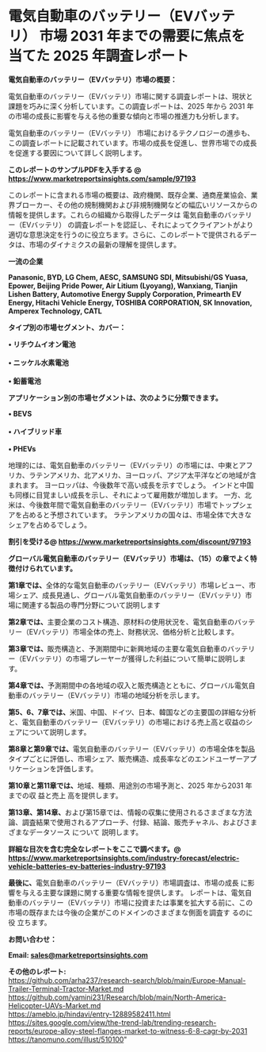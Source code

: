 # 電気自動車のバッテリー（EVバッテリ） 市場 2031 年までの需要に焦点を当てた 2025 年調査レポート

<strong><b>電気自動車のバッテリー（EVバッテリ）市場の概要：</b></strong>

電気自動車のバッテリー（EVバッテリ）市場に関する調査レポートは、現状と課題を巧みに深く分析しています。この調査レポートは、2025 年から 2031 年の市場の成長に影響を与える他の重要な傾向と市場の推進力も分析します。

電気自動車のバッテリー（EVバッテリ） 市場におけるテクノロジーの進歩も、この調査レポートに記載されています。市場の成長を促進し、世界市場での成長を促進する要因について詳しく説明します。

<strong>このレポートのサンプルPDFを入手する @ <a href=https://www.marketreportsinsights.com/sample/97193>https://www.marketreportsinsights.com/sample/97193</a></strong>

このレポートに含まれる市場の概要は、政府機関、既存企業、通商産業協会、業界ブローカー、その他の規制機関および非規制機関などの幅広いリソースからの情報を提供します。これらの組織から取得したデータは 電気自動車のバッテリー（EVバッテリ） の調査レポートを認証し、それによってクライアントがより適切な意思決定を行うのに役立ちます。さらに、このレポートで提供されるデータは、市場のダイナミクスの最新の理解を提供します。

<strong>一流の企業</strong>

<strong><b>Panasonic, BYD, LG Chem, AESC, SAMSUNG SDI, Mitsubishi/GS Yuasa, Epower, Beijing Pride Power, Air Litium (Lyoyang), Wanxiang, Tianjin Lishen Battery, Automotive Energy Supply Corporation, Primearth EV Energy, Hitachi Vehicle Energy, TOSHIBA CORPORATION, SK Innovation, Amperex Technology, CATL</b></strong>

<strong><b>タイプ別の市場セグメント、カバー：</b></strong>

<strong>• リチウムイオン電池<br><br>• ニッケル水素電池<br><br>• 鉛蓄電池</strong>

<strong><b>アプリケーション別の市場セグメントは、次のように分類できます。</b></strong>

<strong>• BEVS<br><br>• ハイブリッド車<br><br>• PHEVs</strong>

 地理的には、電気自動車のバッテリー（EVバッテリ）の市場には、中東とアフリカ、ラテンアメリカ、北アメリカ、ヨーロッパ、アジア太平洋などの地域が含まれます。 ヨーロッパは、今後数年で高い成長を示すでしょう。 インドと中国も同様に目覚ましい成長を示し、それによって雇用数が増加します。 一方、北米は、今後数年間で電気自動車のバッテリー（EVバッテリ）市場でトップシェアを占めると予想されています。 ラテンアメリカの国々は、市場全体で大きなシェアを占めるでしょう。

<strong>割引を受ける@ <a href=https://www.marketreportsinsights.com/discount/97193>https://www.marketreportsinsights.com/discount/97193</a></strong>

<strong><b>グローバル電気自動車のバッテリー（EVバッテリ）市場は、（15）の章でよく特徴付けられています。</b></strong>

<strong><b>第</b></strong><strong><b>1章では、</b></strong>全体的な電気自動車のバッテリー（EVバッテリ）市場レビュー、市場シェア、成長見通し、グローバル電気自動車のバッテリー（EVバッテリ）市場に関連する製品の専門分野について説明します

<strong><b>第2章では、</b></strong>主要企業のコスト構造、原材料の使用状況を、電気自動車のバッテリー（EVバッテリ）市場全体の売上、財務状況、価格分析と比較します。

<strong><b>第3章では、</b></strong>販売構造と、予測期間中に新興地域の主要な電気自動車のバッテリー（EVバッテリ）の市場プレーヤーが獲得した利益について簡単に説明します。

<strong><b>第4章では、</b></strong>予測期間中の各地域の収入と販売構造とともに、グローバル電気自動車のバッテリー（EVバッテリ）市場の地域分析を示します。

<strong><b>第5、6、7章では、</b></strong>米国、中国、ドイツ、日本、韓国などの主要国の詳細な分析と、電気自動車のバッテリー（EVバッテリ）の市場における売上高と収益のシェアについて説明します。

<strong><b>第8章と第9章では、</b></strong>電気自動車のバッテリー（EVバッテリ）の市場全体を製品タイプごとに評価し、市場シェア、販売構造、成長率などのエンドユーザーアプリケーションを評価します。

<strong><b>第10章と第11章では、</b></strong>地域、種類、用途別の市場予測と、2025 年から2031 年までの収 益と売上 高を提供します。

<strong><b>第13章、第14章、</b></strong>および第15章では、情報の収集に使用されるさまざまな方法論、調査結果で使用されるアプローチ、付録、結論、販売チャネル、およびさまざまなデータソース について 説明します。

<strong>詳細な目次を含む完全なレポートをここで調べます。@ <a href=https://www.marketreportsinsights.com/industry-forecast/electric-vehicle-batteries-ev-batteries-industry-97193>https://www.marketreportsinsights.com/industry-forecast/electric-vehicle-batteries-ev-batteries-industry-97193</a></strong>

<strong><b>最後に、</b></strong>電気自動車のバッテリー（EVバッテリ）市場調査は、市場の成長 に影響を</a>与える主要な課題に関する重要な情報を提供します。 レポートは、電気自動車のバッテリー（EVバッテリ）市場に投資または事業を拡大する前に、この市場の既存または今後の企業がこのドメインのさまざまな側面を調査す るのに役 立ちます。

<strong><b>お問い合わせ：</b></strong>

<strong>Email: </strong><a href=mailto:sales@marketreportsinsights.com><strong>sales@marketreportsinsights.com</strong></a>

<strong>その他のレポート:</strong>
<br>
<a href=https://github.com/arha237/research-search/blob/main/Europe-Manual-Trailer-Terminal-Tractor-Market.md>https://github.com/arha237/research-search/blob/main/Europe-Manual-Trailer-Terminal-Tractor-Market.md</a>
<br>
<a href=https://github.com/yamini231/Research/blob/main/North-America-Helicopter-UAVs-Market.md>https://github.com/yamini231/Research/blob/main/North-America-Helicopter-UAVs-Market.md</a>
<br>
<a href=https://ameblo.jp/hindavi/entry-12889582411.html>https://ameblo.jp/hindavi/entry-12889582411.html</a>
<br>
<a href=https://sites.google.com/view/the-trend-lab/trending-research-reports/europe-alloy-steel-flanges-market-to-witness-6-8-cagr-by-2031>https://sites.google.com/view/the-trend-lab/trending-research-reports/europe-alloy-steel-flanges-market-to-witness-6-8-cagr-by-2031</a>
<br>
<a href=https://tanomuno.com/illust/510100>https://tanomuno.com/illust/510100</a>"
